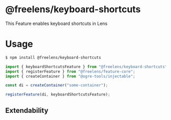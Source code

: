 # @freelens/keyboard-shortcuts

This Feature enables keyboard shortcuts in Lens

# Usage

```bash
$ npm install @freelens/keyboard-shortcuts
```

```typescript
import { keyboardShortcutsFeature } from "@freelens/keyboard-shortcuts";
import { registerFeature } from "@freelens/feature-core";
import { createContainer } from "@ogre-tools/injectable";

const di = createContainer("some-container");

registerFeature(di, keyboardShortcutsFeature);
```

## Extendability
